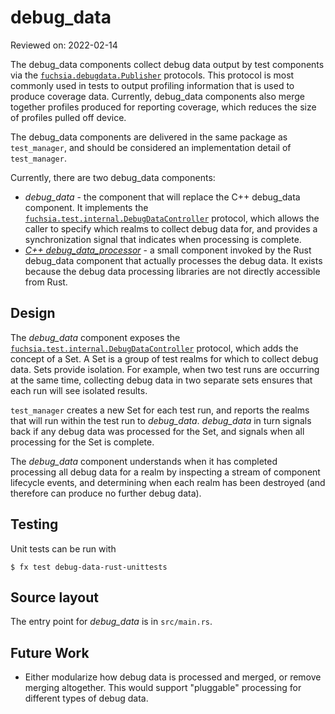 # debug_data

Reviewed on: 2022-02-14

The debug_data components collect debug data output by test components
via the [`fuchsia.debugdata.Publisher`][debug-fidl] protocols. This protocol
is most commonly used in tests to output profiling information that is used
to produce coverage data. Currently, debug_data components also merge together
profiles produced for reporting coverage, which reduces the size of profiles
pulled off device.

The debug_data components are delivered in the same package as `test_manager`,
and should be considered an implementation detail of `test_manager`.

Currently, there are two debug_data components:
 * *debug_data* - the component that will replace the C++
 debug_data component. It implements the
 [`fuchsia.test.internal.DebugDataController`][internal-fidl] protocol,
 which allows the caller to specify which realms to collect debug data for,
 and provides a synchronization signal that indicates when processing is
 complete.
 * [*C++ debug_data_processor*][debug-data-processor] - a small component
 invoked by the Rust debug_data component that actually processes the debug
 data. It exists because the debug data processing libraries are not directly
 accessible from Rust.

## Design

The *debug_data* component exposes the
[`fuchsia.test.internal.DebugDataController`][internal-fidl] protocol, which
adds the concept of a Set. A Set is a group of test realms for which
to collect debug data. Sets provide isolation. For example, when two test runs
are occurring at the same time, collecting debug data in two separate sets
ensures that each run will see isolated results.

`test_manager` creates a new Set for each test run, and reports the realms that
will run within the test run to *debug_data*. *debug_data* in turn signals back
if any debug data was processed for the Set, and signals when all processing
for the Set is complete.

The *debug_data* component understands when it has completed processing all
debug data for a realm by inspecting a stream of component lifecycle events,
and determining when each realm has been destroyed (and therefore can produce
no further debug data).

## Testing

Unit tests can be run with

```
$ fx test debug-data-rust-unittests
```

## Source layout

The entry point for *debug_data* is in `src/main.rs`.

## Future Work

 * Either modularize how debug data is processed and merged, or remove
 merging altogether. This would support "pluggable" processing for different
 types of debug data.

[debug-fidl]: /sdk/fidl/fuchsia.debugdata
[internal-fidl]: /sdk/fidl/fuchsia.test.internal
[debug-data-processor]: /src/sys/test_manager/debug_data_processor
